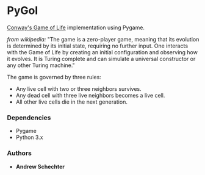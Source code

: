 # PyGol

[Conway's Game of Life](https://en.wikipedia.org/wiki/Conway%27s_Game_of_Life) implementation using Pygame.

*from wikipedia:* "The game is a zero-player game, meaning that its evolution is determined by its initial state, requiring no further input. One interacts with the Game of Life by creating an initial configuration and observing how it evolves. It is Turing complete and can simulate a universal constructor or any other Turing machine."

The game is governed by three rules:
* Any live cell with two or three neighbors survives.
* Any dead cell with three live neighbors becomes a live cell.
* All other live cells die in the next generation. 

### Dependencies
  * Pygame
  * Python 3.x
  
### Authors
* **Andrew Schechter**
  
  
  
